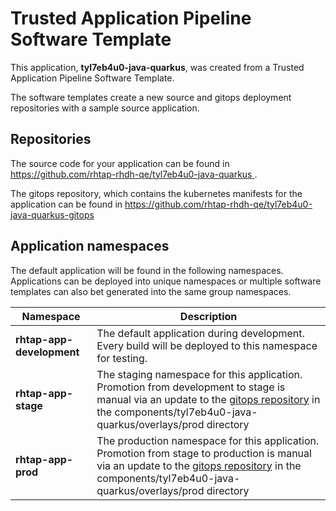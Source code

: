 # Trusted Application Pipeline Software Template

This application, **tyl7eb4u0-java-quarkus**, was created from a Trusted Application Pipeline Software Template.

The software templates create a new source and gitops deployment repositories with a sample source application. 

## Repositories

The source code for your application can be found in [https://github.com/rhtap-rhdh-qe/tyl7eb4u0-java-quarkus ](https://github.com/rhtap-rhdh-qe/tyl7eb4u0-java-quarkus ).
 
The gitops repository, which contains the kubernetes manifests for the application can be found in 
[https://github.com/rhtap-rhdh-qe/tyl7eb4u0-java-quarkus-gitops ](https://github.com/rhtap-rhdh-qe/tyl7eb4u0-java-quarkus-gitops ) 

## Application namespaces 

The default application will be found in the following namespaces. Applications can be deployed into unique namespaces or multiple software templates can also bet generated into the same group namespaces.  

|  Namespace   |  Description   |  
| -------- | -------- |   
| **rhtap-app-development** | The default application during development. Every build will be deployed to this namespace for testing. | 
| **rhtap-app-stage** | The staging namespace for this application. Promotion from development to stage is manual via an update to the [gitops repository](https://github.com/rhtap-rhdh-qe/tyl7eb4u0-java-quarkus-gitops ) in the components/tyl7eb4u0-java-quarkus/overlays/prod directory |  
| **rhtap-app-prod** | The production namespace for this application. Promotion from stage to production is manual via an update to the [gitops repository](https://github.com/rhtap-rhdh-qe/tyl7eb4u0-java-quarkus-gitops ) in the components/tyl7eb4u0-java-quarkus/overlays/prod directory | 